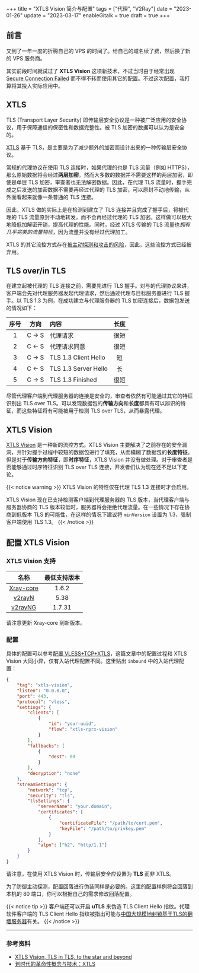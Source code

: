 +++
title = "XTLS Vision 简介与配置"
tags = ["代理", "V2Ray"]
date = "2023-01-26"
update = "2023-03-17"
enableGitalk = true
draft = true
+++

## 前言
又到了一年一度的折腾自己的 VPS 的时间了。给自己的域名续了费，然后换了新的 VPS 服务商。

其实前段时间就试过了 **XTLS Vision** 这项新技术，不过当时由于经常出现 [Secure Connection Failed](https://support.mozilla.org/en-US/kb/secure-connection-failed-firefox-did-not-connect) 而不得不转而使用其它的配置。不过这次配置，我打算将其投入实际应用中。

## XTLS
TLS (Transport Layer Security) 即传输层安全协议是一种被广泛应用的安全协议，用于保障通信的保密性和数据完整性。被 TLS 加密的数据可以认为是安全的。

[XTLS](https://github.com/RPRX/v2ray-vless/releases/tag/xtls) 基于 TLS，是主要是为了减少额外的加密而设计出来的一种传输层安全协议。

常规的代理协议在使用 TLS 连接时，如果代理的也是 TLS 流量（例如 HTTPS），那么原始数据将会经过**两层加密**。然而大多数的数据并不需要这样的两层加密，即使是单层 TLS 加密，审查者也无法解密数据。因此，在代理 TLS 流量时，握手完成之后发送的加密数据不需要再经过代理的 TLS 加密，可以原封不动地传输，从外面看起来就像一条普通的 TLS 连接。

因此，XTLS 做的实际上是在检测到建立了 TLS 连接并且完成了握手后，将被代理的 TLS 流量原封不动地转发，而不会再经过代理的 TLS 加密。这样做可以极大地降低加解密开销，提高代理的性能。同时，经过 XTLS 传输的 TLS 流量也*拥有几乎完美的流量特征*，因为流量并没有经过代理加工。

 XTLS 的其它流控方式存在[被主动探测和攻击的风险](https://github.com/e1732a364fed/xtls-/blob/main/README.md#%E5%85%B3%E4%BA%8Exray%E7%9A%84%E5%AE%89%E5%85%A8%E9%97%AE%E9%A2%98)，因此，这些流控方式已经被弃用。

## TLS over/in TLS
在建立起被代理的 TLS 连接之前，需要先进行 TLS 握手。对与的代理协议来讲，客户端会先对代理服务器发起代理请求，然后通过代理与目标服务器进行 TLS 握手。以 TLS 1.3 为例，在成功建立与代理服务器的 TLS 加密连接后，数据包发送的情况如下：

| 序号 | 方向 | 内容 | 长度 |
| :-: | :-: | :- | :-: |
| 1 | C -> S | 代理请求 | 很短 |
| 2 | C <- S | 代理请求同意 | 很短 |
| 3 | C -> S | TLS 1.3 Client Hello | 短 |
| 4 | C <- S | TLS 1.3 Server Hello | 长 |
| 5 | C -> S | TLS 1.3 Finished | 很短 |

尽管代理客户端到代理服务器的连接是安全的，审查者依然有可能通过其它的特征识别出 TLS over TLS。可以发现数据包的**传输方向**和**长度**都具有可以辨识的特征，而这些特征将有可能被用于检测 TLS over TLS，从而暴露代理。

## XTLS Vision
[XTLS Vision](https://github.com/XTLS/Xray-core/pull/1235) 是一种新的流控方式。XTLS Vision 主要解决了之前存在的安全漏洞，并针对握手过程中较短的数据包进行了填充，从而模糊了数据包的**长度特征**。但是对于**传输方向特征**，即**时序特征**，XTLS Vision 并没有做处理。对于审查者是否能够通过时序特征识别 TLS over TLS 连接，开发者们认为现在还不足以下定论。

{{< notice warning >}}
XTLS Vision 的特性仅在代理 TLS 1.3 连接时才会启用。

XTLS Vision 现在已支持检测客户端到代理服务器的 TLS 版本，当代理客户端与服务器协商的 TLS 版本较低时，服务器将会拒绝代理流量。在一些情况下存在协商到低版本 TLS 的可能性，在这样的情况下建议将 ``minVersion`` 设置为 1.3，强制客户端使用 TLS 1.3。
{{< /notice >}}

## 配置 XTLS Vision
### XTLS Vision 支持
| 名称 | 最低支持版本 |
| :-: | :-: |
| [Xray-core](https://github.com/XTLS/Xray-core) | 1.6.2 |
| [v2rayN](https://github.com/2dust/v2rayN) | 5.38 |
| [v2rayNG](https://github.com/2dust/v2rayNG) | 1.7.31 |

请注意更新 Xray-core 到新版本。

### 配置
具体的配置可以参考[配置 VLESS+TCP+XTLS](https://blog.cascade.moe/posts/vless-proxy-setup/#配置-nginx-流量伪装)，这篇文章中的配置过程和 XTLS Vision 大同小异，仅有入站代理配置不同。这里贴出 ``inbound`` 中的入站代理配置：
```json
{
    "tag": "xtls-vision",
    "listen": "0.0.0.0",
    "port": 443,
    "protocol": "vless",
    "settings": {
        "clients": [
            {
                "id": "your-uuid",
                "flow": "xtls-rprx-vision"
            }
        ],
        "fallbacks": [
            {
                "dest": 80
            }
        ],
        "decryption": "none"
    },
    "streamSettings": {
        "network": "tcp",
        "security": "tls",
        "tlsSettings": {
            "serverName": "your.domain",
            "certificates": [
                {
                    "certificateFile": "/path/to/cert.pem",
                    "keyFile": "/path/to/privkey.pem"
                }
            ],
            "alpn": ["h2", "http/1.1"]
        }
    }
}
```

请注意，在使用 XTLS Vision 时，传输层安全应设置为 **TLS** 而非 XTLS。

为了防御主动探测，配置回落进行伪装同样是必要的。这里的配置样例将会回落到本机的 80 端口，你可以根据自己的需求修改回落配置。

{{< notice tip >}}
客户端还可以开启 **uTLS** 来伪造 TLS Client Hello 指纹。代理软件客户端的 TLS Client Hello 指纹被指出可能与[中国大规模地封锁基于TLS的翻墙服务器](https://github.com/net4people/bbs/issues/129)有关。
{{< /notice >}}

- - -
### 参考资料
- [XTLS Vision, TLS in TLS, to the star and beyond](https://github.com/XTLS/Xray-core/discussions/1295)
- [划时代的革命性概念与技术：XTLS](https://github.com/RPRX/v2ray-vless/releases/tag/xtls)
